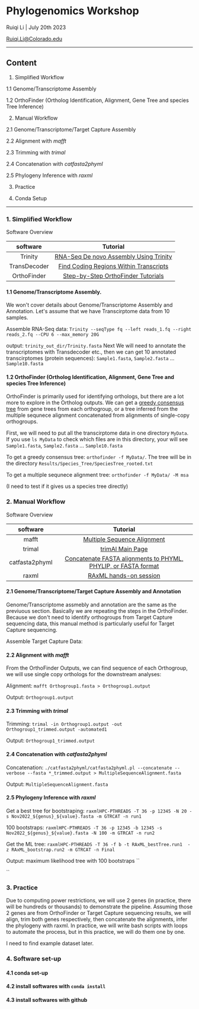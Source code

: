 
# Phylogenomics Workshop
Ruiqi Li | July 20th 2023

Ruiqi.Li@Colorado.edu

------
## Content

1. Simplified Workflow

  1.1 Genome/Transcriptome Assembly

  1.2 OrthoFinder (Ortholog Identification, Alignment, Gene Tree and species Tree Inference)

2. Manual Workflow

  2.1 Genome/Transcriptome/Target Capture Assembly

  2.2 Alignment with *mafft*

  2.3 Trimming with *trimal*

  2.4 Concatenation with *catfasta2phyml*

  2.5 Phylogeny Inference with *raxml*

3. Practice

4. Conda Setup

  ------


### 1. Simplified Workflow

Software Overview

|software| Tutorial |
| :---: | :---: |
| Trinity | [RNA-Seq De novo Assembly Using Trinity](https://github.com/trinityrnaseq/trinityrnaseq/wiki) |
| TransDecoder | [Find Coding Regions Within Transcripts](https://github.com/TransDecoder/TransDecoder/wiki) |
| OrthoFinder | [Step-by-Step OrthoFinder Tutorials](https://davidemms.github.io/menu/tutorials.html) |

#### 1.1 Genome/Transcriptome Assembly.

We won't cover details about Genome/Transcriptome Assembly and Annotation. Let's assume that we have Transcirptome data from 10 samples.

Assemble RNA-Seq data: ` Trinity --seqType fq --left reads_1.fq --right reads_2.fq --CPU 6 --max_memory 20G `

output: `trinity_out_dir/Trinity.fasta`
Next We will need to annotate the transcriptomes with Transdecoder etc., then we can get 10 annotated transcirptomes (protein sequences): `Sample1.fasta`, `Sample2.fasta` ... `Sample10.fasta`



#### 1.2 OrthoFinder (Ortholog Identification, Alignment, Gene Tree and species Tree Inference)

OrthoFinder is primarily used for identifying orthologs, but there are a lot more to explore in the Ortholog outputs. We can get a [greedy consensus tree](https://www.plants.ox.ac.uk/publication/896690/europe-pubmed-central) from gene trees from each orthogroup, or a tree inferred from the multiple sequnece alignment concatenated from alignments of single-copy orthogroups.

First, we will need to put all the transcirptome data in one directory `MyData`. If you use `ls MyData` to check which files are in this directory, your will see `Sample1.fasta`, `Sample2.fasta` ... `Sample10.fasta`

To get a greedy consensus tree: `orthofinder -f MyData/`. The tree will be in the directory `Results/Species_Tree/SpeciesTree_rooted.txt`



To get a multiple sequnece alignment tree:  `orthofinder -f MyData/ -M msa`

(I need to test if it gives us a species tree directly)




### 2. Manual Workflow

Software Overview

|software| Tutorial |
| :---: | :---: |
| mafft | [Multiple Sequence Alignment](https://github.com/mmatschiner/tutorials/blob/master/multiple_sequence_alignment/README.md) |
| trimal | [trimAl Main Page](https://vicfero.github.io/trimal/) |
| catfasta2phyml | [Concatenate FASTA alignments to PHYML, PHYLIP, or FASTA format](catfasta2phyml) |
| raxml | [RAxML hands-on session](https://cme.h-its.org/exelixis/web/software/raxml/hands_on.html) |


#### 2.1 Genome/Transcriptome/Target Capture Assembly and Annotation

Genome/Transcriptome assmebly and annotation are the same as the previuous section. Basically we are repeating the steps in the OrthoFinder. Because we don't need to identify orthogroups from Target Capture sequencing data, this manual method is particularly useful for Target Capture sequencing.

Assemble Target Capture Data:



#### 2.2 Alignment with *mafft*

From the OrthoFinder Outputs, we can find sequence of each Orthogroup, we will use single copy orthologs for the downstream analyses:

Alignment: `mafft Orthogroup1.fasta > Orthogroup1.output`

Output: `Orthogroup1.output`

#### 2.3 Trimming with *trimal*

Trimming: `trimal -in Orthogroup1.output -out Orthogroup1_trimmed.output -automated1`

Output: `Orthogroup1_trimmed.output`

#### 2.4 Concatenation with *catfasta2phyml*

Concatenation: `./catfasta2phyml/catfasta2phyml.pl --concatenate --verbose --fasta *_trimmed.output > MultipleSequenceAlignment.fasta`

Output: `MultipleSequenceAlignment.fasta`

#### 2.5 Phylogeny Inference with *raxml*

Get a best tree for bootstraping: `raxmlHPC-PTHREADS -T 36 -p 12345 -N 20 -s Nov2022_${genus}_${value}.fasta -m GTRCAT -n run1`

100 bootstraps: `raxmlHPC-PTHREADS -T 36 -p 12345 -b 12345 -s Nov2022_${genus}_${value}.fasta -N 100 -m GTRCAT -n run2`

Get the ML tree: `raxmlHPC-PTHREADS -T 36 -f b -t RAxML_bestTree.run1  -z RAxML_bootstrap.run2 -m GTRCAT -n Final`

Output: maximum likelihood tree with 100 bootstraps ``

``

### 3. Practice

Due to computing power restrictions, we will use 2 genes (in practice, there will be hundreds or thousands) to demonstrate the pipeline. Assuming those 2 genes are from OrthoFinder or Target Capture sequencing results, we will align, trim both genes respectively, then concatenate the alignments, infer the phylogeny with raxml. In practice, we will write bash scripts with loops to automate the process, but in this practice, we will do them one by one.


I need to find example dataset later.     



### 4. Software set-up

#### 4.1 conda set-up

#### 4.2 install softwares with `conda install`

#### 4.3 install softwares with github

